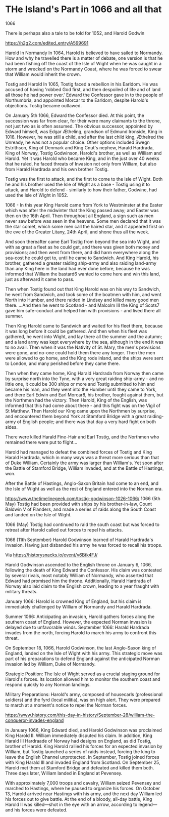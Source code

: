 # THe Island's Part in 1066 and all that




1066  

There is perhaps also a tale to be told for 1052, and Harold Godwin



https://h2g2.com/edited_entry/A599691

Harold In Normandy
In 1064, Harold is believed to have sailed to Normandy. How and why he travelled there is a matter of debate, one version is that he had been fishing off the coast of the Isle of Wight when he was caught in a storm and wrecked on the Normandy Coast, where he was forced to swear that William would inherit the crown.

Tostig and Harold
In 1065, Tostig faced a rebellion in his Earldom. He was accused of having 'robbed God first, and then despoiled of life and of land all those he had power over.' Edward the Confessor gave in to the people of Northumbria, and appointed Morcar to the Earldom, despite Harold's objections. Tostig became outlawed.

On January 5th 1066, Edward the Confessor died. At this point, the succession was far from clear, for their were many claimants to the throne, not just two as is often assumed. The obvious successor, appointed by Edward himself, was Edgar Ætheling, grandson of Edmund Ironside, King in 1016. However, he was still a child, and after the last child king, Æthelred the Unready, he was not a popular choice. Other options included Swegn Estrithson, King of Denmark and King Cnut's nephew, Harald Hardrada, King of Norway, Tostig Godwinson, Harold's brother, as well as William and Harold. Yet it was Harold who became King, and in the just over 40 weeks that he ruled, he faced threats of Invasion not only from William, but also from Harald Hardrada and his own brother Tostig.

Tostig was the first to attack, and the first to come to the Isle of Wight. Both he and his brother used the Isle of Wight as a base - Tostig using it to attack, and Harold to defend - similarly to how their father, Godwine, had used the Isle of Wight in 1052.

1066 - In this year King Harold came from York to Westminster at the Easter which was after the midwinter that the King passed away; and Easter was then on the 16th April. Then throughout all England, a sign such as men never saw before was seen in the heavens. Some men declared that it was the star comet, which some men call the haired star, and it appeared first on the eve of the Greater Litany, 24th April, and shone thus all the week.

And soon thereafter came Earl Tostig from beyond the sea into Wight, and with as great a fleet as he could get, and there was given both money and provisions; and then went from there, and did harm everywhere along the sea-cost he could get to, until he came to Sandwich. And King Harold, his brother, gathered a greater raiding ship-army and also raiding land-army than any King here in the land had ever done before, because he was informed that William the bastard6 wanted to come here and win this land, just as afterward it came to pass.

Then when Tostig found out that King Harold was on his way to Sandwich, he went from Sandwich, and took some of the boatmen with him, and went North into Humber, and there raided in Lindsey and killed many good men there. ...And then he went to Scotland - and Malcolm III the King of Scots7 gave him safe-conduct and helped him with provisions - and lived there all summer.

Then King Harold came to Sandwich and waited for his fleet there, because it was long before it could be gathered. And then when his fleet was gathered, he went into Wight, and lay there all the summer and the autumn; and a land army was kept everywhere by the sea, although in the end it was to no avail. Then when it was the Nativity of St. Mary, the men's provisions were gone, and no-one could hold them there any longer. Then the men were allowed to go home, and the King rode inland, and the ships were sent to London, and many perished before they came there.

Then when they came home, King Harald Hardrada from Norway then came by surprise north into the Tyne, with a very great raiding ship-army - and no little one, it could be 300 ships or more and Tostig submitted to him and became his man, and they went into the Humber until they came to York, and there Earl Edwin and Earl Morcar8, his brother, fought against them, but the Northmen had the victory. Then Harold, King of the English, was informed that this had come about there - and this fight was on the Vigil of St Matthew. Then Harold our King came upon the Northmen by surprise, and encountered them beyond York at Stamford Bridge with a great raiding-army of English people; and there was that day a very hard fight on both sides.

There were killed Harald Fine-Hair and Earl Tostig, and the Northmen who remained there were put to flight...

Harold had managed to defeat the combined forces of Tostig and King Harald Hardrada, which in many ways was a threat more serious than that of Duke William. Certainly the army was larger than William's. Yet soon after the Battle of Stamford Bridge, William invaded, and at the Battle of Hastings, won.

After the Battle of Hastings, Anglo-Saxon Britain had come to an end, and the Isle of Wight as well as the rest of England entered into the Norman era.

https://www.thetimelinegeek.com/tostig-godwinson-1026-1066/
1066 (5th May)
Tostig had been provided with ships by his brother-in-law, Count Baldwin V of Flanders, and made a series of raids along the South Coast and landed on the Isle of Wight.

1066 (May)
Tostig had continued to raid the south coast but was forced to retreat after Harold called out forces to repel his attacks.

1066 (11th September)
Harold Godwinson learned of Harald Hardrada's invasion. Having just disbanded his army he was forced to recall his troops.


Via https://historysnacks.io/event/v6Btk4FJ/

Harold Godwinson ascended to the English throne on January 6, 1066, following the death of King Edward the Confessor. His claim was contested by several rivals, most notably William of Normandy, who asserted that Edward had promised him the throne. Additionally, Harald Hardrada of Norway also laid claim to the English crown, leading to a year fraught with military threats.


January 1066: Harold is crowned King of England, but his claim is immediately challenged by William of Normandy and Harald Hardrada.

Summer 1066: Anticipating an invasion, Harold gathers forces along the southern coast of England. However, the expected Norman invasion is delayed due to unfavorable winds.
September 1066: Harald Hardrada invades from the north, forcing Harold to march his army to confront this threat.

On September 18, 1066, Harold Godwinson, the last Anglo-Saxon king of England, landed on the Isle of Wight with his army. This strategic move was part of his preparations to defend England against the anticipated Norman invasion led by William, Duke of Normandy.

Strategic Position: The Isle of Wight served as a crucial staging ground for Harold's forces. Its location allowed him to monitor the southern coast and respond quickly to any Norman landings.

Military Preparations: Harold's army, composed of housecarls (professional soldiers) and the fyrd (local militia), was on high alert. They were prepared to march at a moment's notice to repel the Norman forces.

https://www.history.com/this-day-in-history/September-28/william-the-conqueror-invades-england

In January 1066, King Edward died, and Harold Godwinson was proclaimed King Harold II. William immediately disputed his claim. In addition, King Harald III Hardraade of Norway had designs on England, as did Tostig, brother of Harold. King Harold rallied his forces for an expected invasion by William, but Tostig launched a series of raids instead, forcing the king to leave the English Channel unprotected. In September, Tostig joined forces with King Harald III and invaded England from Scotland. On September 25, Harold met them at Stamford Bridge and defeated and killed them both. Three days later, William landed in England at Pevensey.

With approximately 7,000 troops and cavalry, William seized Pevensey and marched to Hastings, where he paused to organize his forces. On October 13, Harold arrived near Hastings with his army, and the next day William led his forces out to give battle. At the end of a bloody, all-day battle, King Harold II was killed—shot in the eye with an arrow, according to legend—and his forces were defeated.

